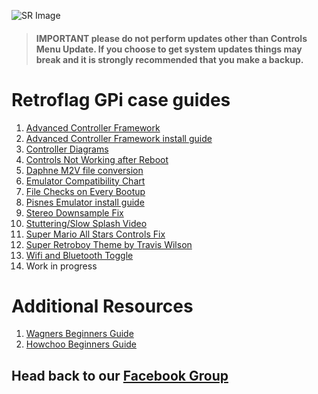![SR Image](https://sinisterspatula.github.io/SuperRetropieGuides/images/SRimage-short.jpg)

  > #### **IMPORTANT please do not perform updates other than Controls Menu Update.  If you choose to get system updates things may break and it is strongly recommended that you make a backup.**


# Retroflag GPi case guides

  1. [Advanced Controller Framework](https://sinisterspatula.github.io/SuperRetropieGuides/AdvancedControlFramework)
  2. [Advanced Controller Framework install guide](https://sinisterspatula.github.io/SuperRetropieGuides/Controls_Updater_Menu)
  3. [Controller Diagrams](https://photos.app.goo.gl/iM52fxLmjadTocyk8)
  4. [Controls Not Working after Reboot](https://sinisterspatula.github.io/SuperRetropieGuides/ControlsBrokeAfterReboot)
  5. [Daphne M2V file conversion](https://sinisterspatula.github.io/SuperRetropieGuides/DaphneConversion)
  6. [Emulator Compatibility Chart](https://sinisterspatula.github.io/SuperRetropieGuides/EmulatorChart)
  7. [File Checks on Every Bootup](https://sinisterspatula.github.io/SuperRetropieGuides/FileChecksEveryBoot)
  8. [Pisnes Emulator install guide](https://sinisterspatula.github.io/SuperRetropieGuides/PISNES)
  9. [Stereo Downsample Fix](https://sinisterspatula.github.io/SuperRetropieGuides/StereoDownsampleFix)
  10. [Stuttering/Slow Splash Video](https://sinisterspatula.github.io/SuperRetropieGuides/StutteringSplashVideo)
  11. [Super Mario All Stars Controls Fix](https://sinisterspatula.github.io/SuperRetropieGuides/SuperMarioAllStarsfix)
  12. [Super Retroboy Theme by Travis Wilson](https://www.facebook.com/notes/super-retropie/super-retroboy-theme/2440253609594951/)
  13. [Wifi and Bluetooth Toggle](https://sinisterspatula.github.io/SuperRetropieGuides/WifiBTtoggle)
  14. Work in progress
  
# Additional Resources
  
  1. [Wagners Beginners Guide](http://wagnerstechtalk.com/gpi-quick-setup/)
  2. [Howchoo Beginners Guide](https://howchoo.com/g/ndc3njbhytv/retroflag-gpi-setup)  

## Head back to our [Facebook Group](https://www.facebook.com/groups/SuperRetroPie/)

